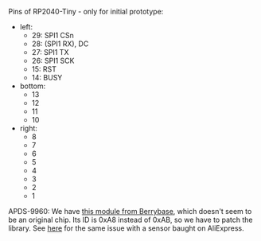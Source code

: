 Pins of RP2040-Tiny - only for initial prototype:
- left:
  - 29: SPI1 CSn
  - 28: (SPI1 RX), DC
  - 27: SPI1 TX
  - 26: SPI1 SCK
  - 15: RST
  - 14: BUSY
- bottom:
  - 13
  - 12
  - 11
  - 10
- right:
  - 8
  - 7
  - 6
  - 5
  - 4
  - 3
  - 2
  - 1

APDS-9960:
We have [this module from Berrybase](https://www.berrybase.de/apds-9960-rgb-infrarot-gestensensor),
which doesn't seem to be an original chip. Its ID is 0xA8 instead of 0xAB, so we have to patch the
library. See [here](https://github.com/sparkfun/APDS-9960_RGB_and_Gesture_Sensor/pull/25) for the
same issue with a sensor baught on AliExpress.

